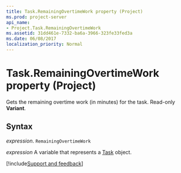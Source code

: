 ```yaml
---
title: Task.RemainingOvertimeWork property (Project)
ms.prod: project-server
api_name:
- Project.Task.RemainingOvertimeWork
ms.assetid: 31dd461e-7332-ba6a-3966-323fe33fed3a
ms.date: 06/08/2017
localization_priority: Normal
---
```



# Task.RemainingOvertimeWork property (Project)

Gets the remaining overtime work (in minutes) for the task. Read-only  **Variant**.


## Syntax

_expression_. `RemainingOvertimeWork`

_expression_ A variable that represents a [Task](./Project.Task.md) object.

[!include[Support and feedback](~/includes/feedback-boilerplate.md)]